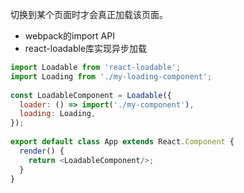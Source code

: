 切换到某个页面时才会真正加载该页面。

+ webpack的import API
+ react-loadable库实现异步加载

```javascript
import Loadable from 'react-loadable';
import Loading from './my-loading-component';
 
const LoadableComponent = Loadable({
  loader: () => import('./my-component'),
  loading: Loading,
});
 
export default class App extends React.Component {
  render() {
    return <LoadableComponent/>;
  }
}
```

